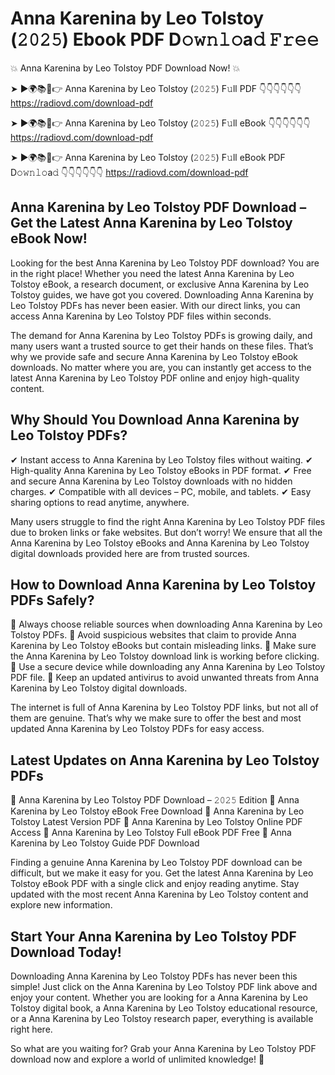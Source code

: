 # Anna Karenina by Leo Tolstoy (𝟸𝟶𝟸𝟻) Ebook PDF D𝚘𝚠𝚗𝚕𝚘a𝚍 𝙵𝚛𝚎𝚎

💥 Anna Karenina by Leo Tolstoy PDF Download Now! 💥

➤ ►🌍📚📱👉 Anna Karenina by Leo Tolstoy (𝟸𝟶𝟸𝟻) F𝚞ll PDF 👇👇👇👇👇👇
https://radiovd.com/download-pdf

➤ ►🌍📚📱👉 Anna Karenina by Leo Tolstoy (𝟸𝟶𝟸𝟻) F𝚞ll eBook 👇👇👇👇👇👇
https://radiovd.com/download-pdf

➤ ►🌍📚📱👉 Anna Karenina by Leo Tolstoy (𝟸𝟶𝟸𝟻) F𝚞ll eBook PDF D𝚘𝚠𝚗𝚕𝚘a𝚍 👇👇👇👇👇👇
https://radiovd.com/download-pdf

## Anna Karenina by Leo Tolstoy PDF Download – Get the Latest Anna Karenina by Leo Tolstoy eBook Now!

Looking for the best Anna Karenina by Leo Tolstoy PDF download? You are in the right place! Whether you need the latest Anna Karenina by Leo Tolstoy eBook, a research document, or exclusive Anna Karenina by Leo Tolstoy guides, we have got you covered. Downloading Anna Karenina by Leo Tolstoy PDFs has never been easier. With our direct links, you can access Anna Karenina by Leo Tolstoy PDF files within seconds.

The demand for Anna Karenina by Leo Tolstoy PDFs is growing daily, and many users want a trusted source to get their hands on these files. That’s why we provide safe and secure Anna Karenina by Leo Tolstoy eBook downloads. No matter where you are, you can instantly get access to the latest Anna Karenina by Leo Tolstoy PDF online and enjoy high-quality content.

## Why Should You Download Anna Karenina by Leo Tolstoy PDFs?

✔ Instant access to Anna Karenina by Leo Tolstoy files without waiting.
✔ High-quality Anna Karenina by Leo Tolstoy eBooks in PDF format.
✔ Free and secure Anna Karenina by Leo Tolstoy downloads with no hidden charges.
✔ Compatible with all devices – PC, mobile, and tablets.
✔ Easy sharing options to read anytime, anywhere.

Many users struggle to find the right Anna Karenina by Leo Tolstoy PDF files due to broken links or fake websites. But don’t worry! We ensure that all the Anna Karenina by Leo Tolstoy eBooks and Anna Karenina by Leo Tolstoy digital downloads provided here are from trusted sources.

## How to Download Anna Karenina by Leo Tolstoy PDFs Safely?

📌 Always choose reliable sources when downloading Anna Karenina by Leo Tolstoy PDFs.
📌 Avoid suspicious websites that claim to provide Anna Karenina by Leo Tolstoy eBooks but contain misleading links.
📌 Make sure the Anna Karenina by Leo Tolstoy download link is working before clicking.
📌 Use a secure device while downloading any Anna Karenina by Leo Tolstoy PDF file.
📌 Keep an updated antivirus to avoid unwanted threats from Anna Karenina by Leo Tolstoy digital downloads.

The internet is full of Anna Karenina by Leo Tolstoy PDF links, but not all of them are genuine. That’s why we make sure to offer the best and most updated Anna Karenina by Leo Tolstoy PDFs for easy access.

## Latest Updates on Anna Karenina by Leo Tolstoy PDFs

🔹 Anna Karenina by Leo Tolstoy PDF Download – 𝟸𝟶𝟸𝟻 Edition
🔹 Anna Karenina by Leo Tolstoy eBook Free Download
🔹 Anna Karenina by Leo Tolstoy Latest Version PDF
🔹 Anna Karenina by Leo Tolstoy Online PDF Access
🔹 Anna Karenina by Leo Tolstoy Full eBook PDF Free
🔹 Anna Karenina by Leo Tolstoy Guide PDF Download

Finding a genuine Anna Karenina by Leo Tolstoy PDF download can be difficult, but we make it easy for you. Get the latest Anna Karenina by Leo Tolstoy eBook PDF with a single click and enjoy reading anytime. Stay updated with the most recent Anna Karenina by Leo Tolstoy content and explore new information.

## Start Your Anna Karenina by Leo Tolstoy PDF Download Today!

Downloading Anna Karenina by Leo Tolstoy PDFs has never been this simple! Just click on the Anna Karenina by Leo Tolstoy PDF link above and enjoy your content. Whether you are looking for a Anna Karenina by Leo Tolstoy digital book, a Anna Karenina by Leo Tolstoy educational resource, or a Anna Karenina by Leo Tolstoy research paper, everything is available right here.

So what are you waiting for? Grab your Anna Karenina by Leo Tolstoy PDF download now and explore a world of unlimited knowledge! 🚀